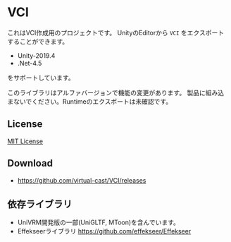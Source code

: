 # VCI

これはVCI作成用のプロジェクトです。
UnityのEditorから `VCI` をエクスポートすることができます。

* Unity-2019.4
* .Net-4.5

をサポートしています。

このライブラリはアルファバージョンで機能の変更があります。
製品に組み込まないでください。Runtimeのエクスポートは未確認です。

## License

[MIT License](./LICENSE.txt)

## Download

* https://github.com/virtual-cast/VCI/releases

## 依存ライブラリ

* UniVRM開発版の一部(UniGLTF, MToon)を含んでいます。
* Effekseerライブラリ https://github.com/effekseer/Effekseer

